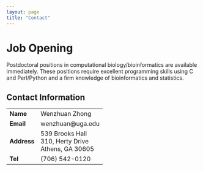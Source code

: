```yaml
---
layout: page
title: "Contact"
---
```


# Job Opening
Postdoctoral positions in computational biology/bioinformatics are available immediately. These positions require excellent programming skills using C and Perl/Python and a firm knowledge of bioinformatics and statistics.


<h2>Contact Information</h2>

<table>
  <tr>
    <td><strong>Name</strong></td>
    <td>Wenzhuan Zhong</td>
  </tr>
  <tr>
    <td><strong>Email</strong></td>
    <td>wenzhuan@uga.edu</td>
  </tr>
  <tr>
    <td><strong>Address</strong></td>
    <td>
      539 Brooks Hall<br>
      310, Herty Drive<br>
      Athens, GA 30605
    </td>
  </tr>
  <tr>
    <td><strong>Tel</strong></td>
    <td>(706) 542-0120</td>
  </tr>
</table>


